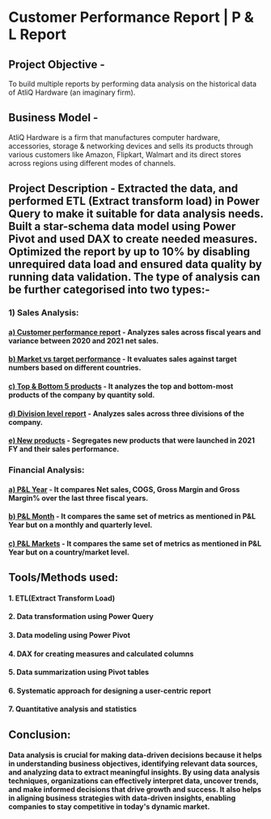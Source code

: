 # Customer Performance Report | P & L Report
## Project Objective - 
To build multiple reports by performing data analysis on the historical data of AtliQ Hardware (an imaginary firm). 

## Business Model - 
AtliQ Hardware is a firm that manufactures computer hardware, accessories, storage & networking devices and sells its products through various customers like Amazon, Flipkart, Walmart and its direct stores across regions using different modes of channels. 

## Project Description - Extracted the data, and performed ETL (Extract transform load) in Power Query to make it suitable for data analysis needs. Built a star-schema data model using Power Pivot and used DAX to create needed measures. Optimized the report by up to 10% by disabling unrequired data load and ensured data quality by running data validation. The type of analysis can be further categorised into two types:- 


### 1) Sales Analysis: 

#### [a) Customer performance report](https://github.com/akashkr1303/Excel_Sales_Finance_Reports/blob/main/Customer%20Performance%20Report.pdf) - Analyzes sales across fiscal years and variance between 2020 and 2021 net sales.
#### [b) Market vs target performance](https://github.com/akashkr1303/Excel_Sales_Finance_Reports/blob/main/Market%20Performance%20vs%20Target.pdf) - It evaluates sales against target numbers based on different countries.
#### [c) Top & Bottom 5 products](https://github.com/akashkr1303/Excel_Sales_Finance_Reports/blob/main/Top%20%26%20Bottom%205%20Products.pdf) - It analyzes the top and bottom-most products of the company by quantity sold.
#### [d) Division level report](https://github.com/akashkr1303/Excel_Sales_Finance_Reports/blob/main/Division%20Level%20Report.pdf) - Analyzes sales across three divisions of the company.
#### [e) New products](https://github.com/akashkr1303/Excel_Sales_Finance_Reports/blob/main/New%20Products-2021.pdf) - Segregates new products that were launched in 2021 FY and their sales performance.



### Financial Analysis: 

#### [a) P&L Year](https://github.com/akashkr1303/Excel_Sales_Finance_Reports/blob/main/P%26L-Year.pdf) - It compares Net sales, COGS, Gross Margin and Gross Margin%  over the last three fiscal years.
#### [b) P&L Month](https://github.com/akashkr1303/Excel_Sales_Finance_Reports/blob/main/P%26L-Month.pdf) - It compares the same set of metrics as mentioned in P&L Year but on a monthly and quarterly level.
#### [c) P&L Markets](https://github.com/akashkr1303/Excel_Sales_Finance_Reports/blob/main/P%26L-Markets.pdf) -  It compares the same set of metrics as mentioned in P&L Year but on a country/market level.


## Tools/Methods used:

#### 1. ETL(Extract Transform Load)
#### 2. Data transformation using Power Query
#### 3. Data modeling using Power Pivot 
#### 4. DAX for creating measures and calculated columns 
#### 5. Data summarization using Pivot tables 
#### 6. Systematic approach for designing a user-centric report
#### 7. Quantitative analysis and statistics 




## Conclusion:

#### Data analysis is crucial for making data-driven decisions because it helps in understanding business objectives, identifying relevant data sources, and analyzing data to extract meaningful insights. By using data analysis techniques, organizations can effectively interpret data, uncover trends, and make informed decisions that drive growth and success. It also helps in aligning business strategies with data-driven insights, enabling companies to stay competitive in today's dynamic market.
